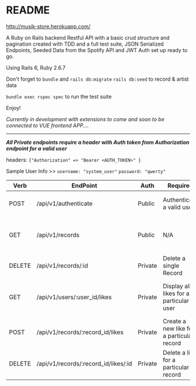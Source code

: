 # README
http://musik-store.herokuapp.com/

A Ruby on Rails backend Restful API with a basic crud structure and pagination created with TDD and a full test suite, JSON Serialized Endpoints, Seeded Data from the Spotify API and JWT Auth set up ready to go.

Using Rails 6, Ruby 2.6.7 

Don't forget to `bundle` and `rails db:migrate`
`rails db:seed` to record & artist data 

`bundle exec rspec spec` to run the test suite 

Enjoy! 

_Currently in development with extensions to come and soon to be connected to VUE frontend APP...._
________________________________________________________________________________________________

***All Private endpoints require a header with Auth token from Authorization endpoint for a valid user***

headers: ```{"Authorization" => "Bearer <AUTH_TOKEN>" }```

Sample User Info >> ```username: "system_user"``` ```password: "qwerty"```

Verb | EndPoint | Auth | Required | Description | Output
---- | -------- | ---- | -------- | ----------- |------
POST | /api/v1/authenticate | Public | Authenticate a valid user | ```{ username: "string_value", password: "string_value }``` | ```{'token' => 'JWT_AUTH_TOKEN'}``` 
GET  | /api/v1/records | Public | N/A | Display all Records |  Object with key ```'records':``` [array_ of records]  and ```'meta':``` meta_data.
DELETE | /api/v1/records/:id | Private | Delete a single Record |  valid ```record_id``` in url | ```{'status': 'status_info'} ```
GET | /api/v1/users/:user_id/likes | Private | Display all likes for a particular user |  valid ```user_id``` in url | Object with key ```likes:``` [array_ of likes] for given user and ```meta:``` meta_data.
POST | /api/v1/records/:record_id/likes | Private | Create a new like for a particular record |  ```record_id: record_id``` in body | ```{ 'status': 'status_info' }```
DELETE | /api/v1/records/:record_id/likes/:id | Private | Delete a like for a particular record |  ```record_id``` & ```like_id``` in url | ```{ 'status': 'status_info' }```

